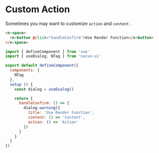 # Custom Action

Sometimes you may want to customize `action` and `content` .

```html
<n-space>
  <n-button @click="handleConfirm">Use Render Function</n-button>
</n-space>
```

```js
import { defineComponent } from 'vue'
import { useDialog, NTag } from 'naive-ui'

export default defineComponent({
  components: {
    NTag
  },
  setup () {
    const dialog = useDialog()

    return {
      handleConfirm: () => {
        dialog.warning({
          title: 'Use Render Function',
          content: () => 'Content',
          action: () => 'Action'
        })
      }
    }
  }
})
```
